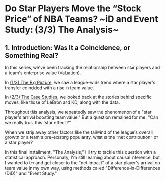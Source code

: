 # Do Star Players Move the “Stock Price” of NBA Teams? ~iD and Event Study: (3/3) The Analysis~

## 1. Introduction: Was It a Coincidence, or Something Real?

In this series, we've been tracking the relationship between star players and a team's enterprise value (Valuation).

In [(1/3) The Big Picture](https://shokubohcm.medium.com/do-star-players-move-the-stock-price-of-nba-teams-13166b3da4e7), we saw a league-wide trend where a star player's transfer coincided with a rise in team value.

In [(2/3) The Case Studies](https://shokubohcm.medium.com/do-star-players-move-the-stock-price-of-nba-teams-163c46237a49), we looked back at the stories behind specific moves, like those of LeBron and KD, along with the data.

Throughout this analysis, we repeatedly saw the phenomenon of a "star player's arrival boosting team value." But a question remained for me: "Can we really trust this 'star effect'?"

When we strip away other factors like the tailwind of the league's overall growth or a team's pre-existing popularity, what is the "net contribution" of a star player?

In this final installment, "The Analysis," I'll try to tackle this question with a statistical approach. Personally, I'm still learning about causal inference, but I wanted to try and get closer to the "net impact" of a star player's arrival on team value in my own way, using methods called "Difference-in-Differences (DiD)" and "Event Study."